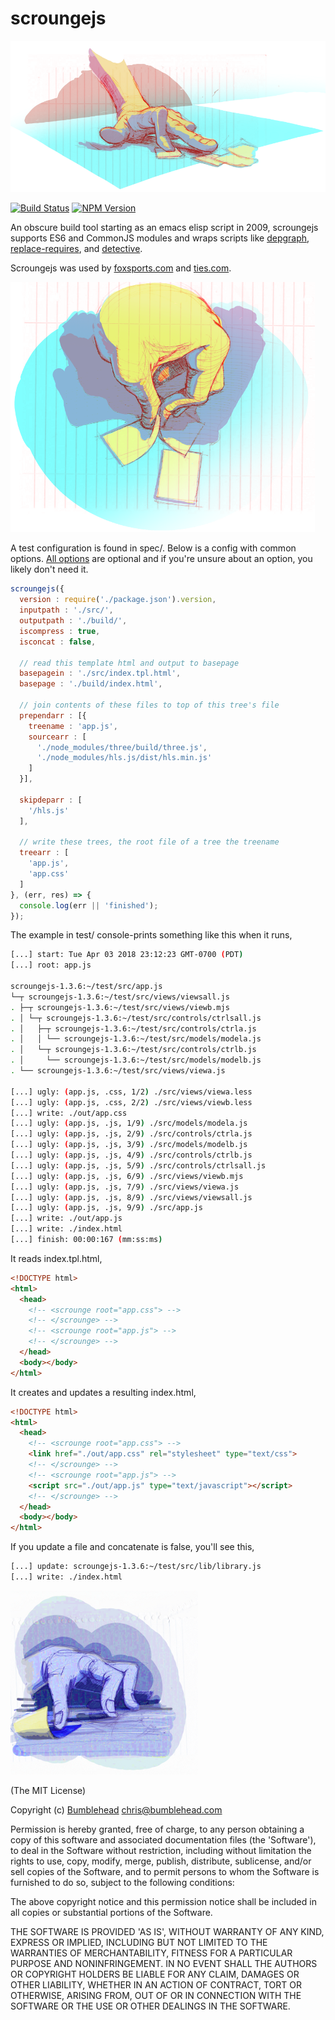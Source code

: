 # scroungejs

![scrounge](https://github.com/iambumblehead/scroungejs/raw/master/img/hand3.png)

[![Build Status](https://travis-ci.org/iambumblehead/scroungejs.svg?branch=master)](https://travis-ci.org/iambumblehead/scroungejs)
[![NPM Version](https://img.shields.io/npm/v/scroungejs.svg)](https://www.npmjs.com/package/scroungejs)

An obscure build tool starting as an emacs elisp script in 2009, scroungejs supports ES6 and CommonJS modules and wraps scripts like [depgraph][1], [replace-requires][2], and [detective][5].

Scroungejs was used by [foxsports.com](https://espn.com) and [ties.com](http://ties.com).

[0]: http://www.bumblehead.com                                     "bumblehead"
[1]: https://github.com/iambumblehead/depgraph                       "depgraph"
[2]: https://github.com/bendrucker/replace-requires          "replace-requires"
[3]: https://github.com/mishoo/UglifyJS2                             "uglifyjs2"
[4]: https://github.com/ForbesLindesay/umd                                "umd"
[5]: https://github.com/substack/node-detective                "node-detective"

![scrounge](https://github.com/iambumblehead/scroungejs/raw/master/img/hand10.png)

A test configuration is found in spec/. Below is a config with common options. [All options][6] are optional and if you're unsure about an option, you likely don't need it.
```javascript
scroungejs({
  version : require('./package.json').version,
  inputpath : './src/',
  outputpath : './build/',
  iscompress : true,
  isconcat : false,
  
  // read this template html and output to basepage
  basepagein : './src/index.tpl.html',
  basepage : './build/index.html',
  
  // join contents of these files to top of this tree's file
  prependarr : [{
    treename : 'app.js',
    sourcearr : [
      './node_modules/three/build/three.js',
      './node_modules/hls.js/dist/hls.min.js'
    ]
  }],

  skipdeparr : [
    '/hls.js'
  ],

  // write these trees, the root file of a tree the treename
  treearr : [
    'app.js',
    'app.css'
  ]
}, (err, res) => {
  console.log(err || 'finished');
});
```


The example in test/ console-prints something like this when it runs,
```bash
[...] start: Tue Apr 03 2018 23:12:23 GMT-0700 (PDT)
[...] root: app.js

scroungejs-1.3.6:~/test/src/app.js
└─┬ scroungejs-1.3.6:~/test/src/views/viewsall.js
. ├─┬ scroungejs-1.3.6:~/test/src/views/viewb.mjs
. │ └─┬ scroungejs-1.3.6:~/test/src/controls/ctrlsall.js
. │   ├─┬ scroungejs-1.3.6:~/test/src/controls/ctrla.js
. │   │ └── scroungejs-1.3.6:~/test/src/models/modela.js
. │   └─┬ scroungejs-1.3.6:~/test/src/controls/ctrlb.js
. │     └── scroungejs-1.3.6:~/test/src/models/modelb.js
. └── scroungejs-1.3.6:~/test/src/views/viewa.js

[...] ugly: (app.js, .css, 1/2) ./src/views/viewa.less
[...] ugly: (app.js, .css, 2/2) ./src/views/viewb.less
[...] write: ./out/app.css
[...] ugly: (app.js, .js, 1/9) ./src/models/modela.js
[...] ugly: (app.js, .js, 2/9) ./src/controls/ctrla.js
[...] ugly: (app.js, .js, 3/9) ./src/models/modelb.js
[...] ugly: (app.js, .js, 4/9) ./src/controls/ctrlb.js
[...] ugly: (app.js, .js, 5/9) ./src/controls/ctrlsall.js
[...] ugly: (app.js, .js, 6/9) ./src/views/viewb.mjs
[...] ugly: (app.js, .js, 7/9) ./src/views/viewa.js
[...] ugly: (app.js, .js, 8/9) ./src/views/viewsall.js
[...] ugly: (app.js, .js, 9/9) ./src/app.js
[...] write: ./out/app.js
[...] write: ./index.html
[...] finish: 00:00:167 (mm:ss:ms)
```

It reads index.tpl.html,
```html
<!DOCTYPE html>
<html>
  <head>
    <!-- <scrounge root="app.css"> -->
    <!-- </scrounge> -->
    <!-- <scrounge root="app.js"> -->
    <!-- </scrounge> -->
  </head>
  <body></body>
</html>
```

It creates and updates a resulting index.html,
```html
<!DOCTYPE html>
<html>
  <head>
    <!-- <scrounge root="app.css"> -->
    <link href="./out/app.css" rel="stylesheet" type="text/css">
    <!-- </scrounge> -->
    <!-- <scrounge root="app.js"> -->
    <script src="./out/app.js" type="text/javascript"></script>
    <!-- </scrounge> -->
  </head>
  <body></body>
</html>
```

If you update a file and concatenate is false, you'll see this,
```bash
[...] update: scroungejs-1.3.6:~/test/src/lib/library.js
[...] write: ./index.html
```


[6]: https://github.com/iambumblehead/scroungejs/blob/master/src/scrounge_opts.js  "scrounge_opts.js"


![scrounge](https://github.com/iambumblehead/scroungejs/raw/master/img/hand.png) 

(The MIT License)

Copyright (c) [Bumblehead][0] <chris@bumblehead.com>

Permission is hereby granted, free of charge, to any person obtaining a copy of this software and associated documentation files (the 'Software'), to deal in the Software without restriction, including without limitation the rights to use, copy, modify, merge, publish, distribute, sublicense, and/or sell copies of the Software, and to permit persons to whom the Software is furnished to do so, subject to the following conditions:

The above copyright notice and this permission notice shall be included in all copies or substantial portions of the Software.

THE SOFTWARE IS PROVIDED 'AS IS', WITHOUT WARRANTY OF ANY KIND, EXPRESS OR IMPLIED, INCLUDING BUT NOT LIMITED TO THE WARRANTIES OF MERCHANTABILITY, FITNESS FOR A PARTICULAR PURPOSE AND NONINFRINGEMENT. IN NO EVENT SHALL THE AUTHORS OR COPYRIGHT HOLDERS BE LIABLE FOR ANY CLAIM, DAMAGES OR OTHER LIABILITY, WHETHER IN AN ACTION OF CONTRACT, TORT OR OTHERWISE, ARISING FROM, OUT OF OR IN CONNECTION WITH THE SOFTWARE OR THE USE OR OTHER DEALINGS IN THE SOFTWARE.
